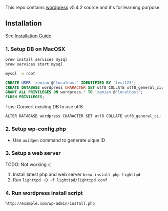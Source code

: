 This repo contains [wordpress](https://wordpress.org) v5.4.2 source and it's for learning purpose.


## Installation

See [Installation Guide](https://wordpress.org/support/article/how-to-install-wordpress/)

### 1. Setup DB on MacOSX

```bash
brew install services mysql
brew services start mysql

mysql -u root
```

```sql
CREATE USER 'zemian'@'localhost' IDENTIFIED BY 'test123';
CREATE DATABASE wordpress CHARACTER SET utf8 COLLATE utf8_general_ci;
GRANT ALL PRIVILEGES ON wordpress.* TO 'zemian'@'localhost';
FLUSH PRIVILEGES;
```

Tips: Convert existing DB to use utf8

	ALTER DATABASE wordpress CHARACTER SET utf8 COLLATE utf8_general_ci;

### 2. Setup wp-config.php

* Use `uuidgen` command to generate uique ID

### 3. Setup a web server

TODO: Not working :(

1. Install latest php and web server `brew install php lighttpd`
2. Run `lighttpd -D -f lighttpd/lighttpd.conf`

### 4. Run wordpress install script

	http://example.com/wp-admin/install.php

